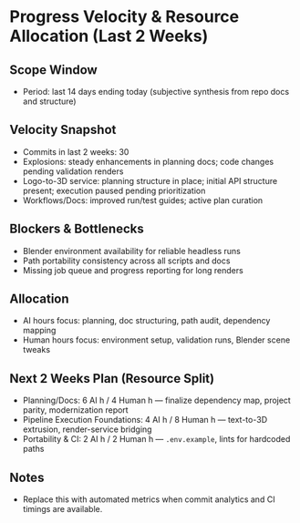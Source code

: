 # Progress Velocity & Resource Allocation (Last 2 Weeks)

## Scope Window
- Period: last 14 days ending today (subjective synthesis from repo docs and structure)

## Velocity Snapshot
- Commits in last 2 weeks: 30
- Explosions: steady enhancements in planning docs; code changes pending validation renders
- Logo-to-3D service: planning structure in place; initial API structure present; execution paused pending prioritization
- Workflows/Docs: improved run/test guides; active plan curation

## Blockers & Bottlenecks
- Blender environment availability for reliable headless runs
- Path portability consistency across all scripts and docs
- Missing job queue and progress reporting for long renders

## Allocation
- AI hours focus: planning, doc structuring, path audit, dependency mapping
- Human hours focus: environment setup, validation runs, Blender scene tweaks

## Next 2 Weeks Plan (Resource Split)
- Planning/Docs: 6 AI h / 4 Human h — finalize dependency map, project parity, modernization report
- Pipeline Execution Foundations: 4 AI h / 8 Human h — text-to-3D extrusion, render-service bridging
- Portability & CI: 2 AI h / 2 Human h — `.env.example`, lints for hardcoded paths

## Notes
- Replace this with automated metrics when commit analytics and CI timings are available.

